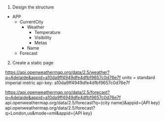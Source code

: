 1. Design the structure

- APP
  - CurrentCity
    - Weather
      - Temperature
      - Visibility
      - Metas 
    - Name
  - Forecast



2. Create a static page


https://api.openweathermap.org/data/2.5/weather?q=Adelaide&appid=a10da9ff4949dfe4dfbf9657c0d76e7f
units = standard  imperial metric 
api-key: a10da9ff4949dfe4dfbf9657c0d76e7f


https://api.openweathermap.org/data/2.5/forecast?q=Adelaide&appid=a10da9ff4949dfe4dfbf9657c0d76e7f
api.openweathermap.org/data/2.5/forecast?q={city name}&appid={API key}
api.openweathermap.org/data/2.5/forecast?q=London,us&mode=xml&appid={API key}